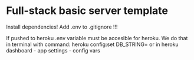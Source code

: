  <h1>Full-stack basic server template</h1>

Install dependencies!
Add .env to .gitignore !!!

If pushed to heroku .env variable must be accesible for heroku. We do that in terminal with command: heroku config:set DB_STRING=<connection string from mongodb> or in heroku dashboard - app settings - config vars

